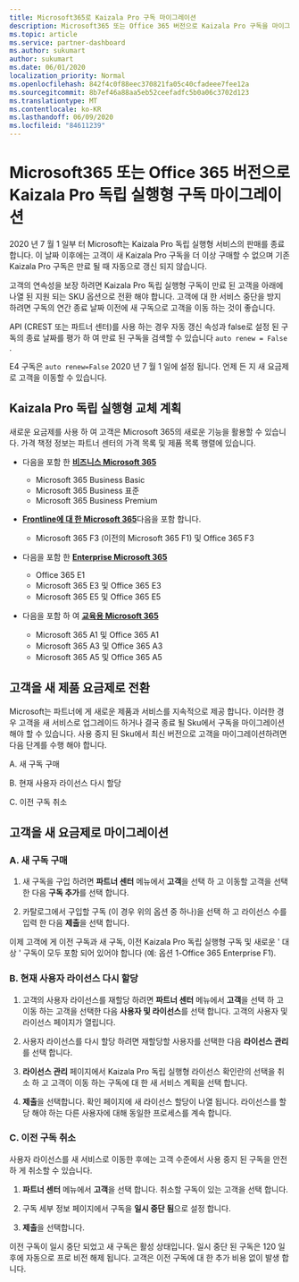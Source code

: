 ```yaml
---
title: Microsoft365로 Kaizala Pro 구독 마이그레이션
description: Microsoft365 또는 Office 365 버전으로 Kaizala Pro 구독을 마이그레이션하는 방법에 대해 알아봅니다.
ms.topic: article
ms.service: partner-dashboard
ms.author: sukumart
author: sukumart
ms.date: 06/01/2020
localization_priority: Normal
ms.openlocfilehash: 842f4c0f88eec370821fa05c40cfadeee7fee12a
ms.sourcegitcommit: 8b7ef46a88aa5eb52ceefadfc5b0a06c3702d123
ms.translationtype: MT
ms.contentlocale: ko-KR
ms.lasthandoff: 06/09/2020
ms.locfileid: "84611239"
---
```

# <a name="migrate-kaizala-pro-standalone-subscriptions-to-microsoft365-or-office-365-versions"></a>Microsoft365 또는 Office 365 버전으로 Kaizala Pro 독립 실행형 구독 마이그레이션

2020 년 7 월 1 일부 터 Microsoft는 Kaizala Pro 독립 실행형 서비스의 판매를 종료 합니다. 이 날짜 이후에는 고객이 새 Kaizala Pro 구독을 더 이상 구매할 수 없으며 기존 Kaizala Pro 구독은 만료 될 때 자동으로 갱신 되지 않습니다.

고객의 연속성을 보장 하려면 Kaizala Pro 독립 실행형 구독이 만료 된 고객을 아래에 나열 된 지원 되는 SKU 옵션으로 전환 해야 합니다. 고객에 대 한 서비스 중단을 방지 하려면 구독의 연간 종료 날짜 이전에 새 구독으로 고객을 이동 하는 것이 좋습니다.

API (CREST 또는 파트너 센터)를 사용 하는 경우 자동 갱신 속성과 false로 설정 된 구독의 종료 날짜를 평가 하 여 만료 된 구독을 검색할 수 있습니다 `auto renew = False` .

E4 구독은 `auto renew=False` 2020 년 7 월 1 일에 설정 됩니다. 언제 든 지 새 요금제로 고객을 이동할 수 있습니다.

## <a name="kaizala-pro-standalone-replacement-plans"></a>Kaizala Pro 독립 실행형 교체 계획

새로운 요금제를 사용 하 여 고객은 Microsoft 365의 새로운 기능을 활용할 수 있습니다. 가격 책정 정보는 파트너 센터의 가격 목록 및 제품 목록 행렬에 있습니다.

- 다음을 포함 한 [**비즈니스 Microsoft 365**](https://www.microsoft.com/microsoft-365/compare-all-microsoft-365-products?&activetab=tab:primaryr2)  
   - Microsoft 365 Business Basic
   - Microsoft 365 Business 표준
   - Microsoft 365 Business Premium
    
- [**Frontline에 대 한 Microsoft 365**](https://www.microsoft.com/microsoft-365/microsoft-365-enterprise-f3?activetab=pivot:overviewtab)다음을 포함 합니다.
   - Microsoft 365 F3 (이전의 Microsoft 365 F1) 및 Office 365 F3
    
- 다음을 포함 한 [**Enterprise Microsoft 365**](https://www.microsoft.com/microsoft-365/compare-microsoft-365-enterprise-plans) 
   - Office 365 E1
   - Microsoft 365 E3 및 Office 365 E3
   - Microsoft 365 E5 및 Office 365 E5

- 다음을 포함 하 여 [**교육용 Microsoft 365**](https://www.microsoft.com/education/buy-license/microsoft365) 
    - Microsoft 365 A1 및 Office 365 A1
    - Microsoft 365 A3 및 Office 365 A3
    - Microsoft 365 A5 및 Office 365 A5

## <a name="transition-customers-to-new-product-plans"></a>고객을 새 제품 요금제로 전환

Microsoft는 파트너에 게 새로운 제품과 서비스를 지속적으로 제공 합니다. 이러한 경우 고객을 새 서비스로 업그레이드 하거나 결국 종료 될 Sku에서 구독을 마이그레이션해야 할 수 있습니다. 사용 중지 된 Sku에서 최신 버전으로 고객을 마이그레이션하려면 다음 단계를 수행 해야 합니다.

A. 새 구독 구매

B. 현재 사용자 라이선스 다시 할당

C. 이전 구독 취소


## <a name="migrate-your-customers-to-new-plans"></a>고객을 새 요금제로 마이그레이션

### <a name="a-purchase-the-new-subscription"></a>A. 새 구독 구매

1. 새 구독을 구입 하려면 **파트너 센터** 메뉴에서 **고객**을 선택 하 고 이동할 고객을 선택한 다음 **구독 추가**를 선택 합니다.

2. 카탈로그에서 구입할 구독 (이 경우 위의 옵션 중 하나)을 선택 하 고 라이선스 수를 입력 한 다음 **제출**을 선택 합니다.

이제 고객에 게 이전 구독과 새 구독, 이전 Kaizala Pro 독립 실행형 구독 및 새로운 ' 대상 ' 구독이 모두 포함 되어 있어야 합니다 (예: 옵션 1-Office 365 Enterprise F1).

### <a name="b-reassign-current-user-licenses"></a>B. 현재 사용자 라이선스 다시 할당

1. 고객의 사용자 라이선스를 재할당 하려면 **파트너 센터** 메뉴에서 **고객**을 선택 하 고 이동 하는 고객을 선택한 다음 **사용자 및 라이선스**를 선택 합니다. 고객의 사용자 및 라이선스 페이지가 열립니다.

2. 사용자 라이선스를 다시 할당 하려면 재할당할 사용자를 선택한 다음 **라이선스 관리**를 선택 합니다.

3. **라이선스 관리** 페이지에서 Kaizala Pro 독립 실행형 라이선스 확인란의 선택을 취소 하 고 고객이 이동 하는 구독에 대 한 새 서비스 계획을 선택 합니다.

4.  **제출**을 선택합니다. 확인 페이지에 새 라이선스 할당이 나열 됩니다. 라이선스를 할당 해야 하는 다른 사용자에 대해 동일한 프로세스를 계속 합니다.

### <a name="c-cancel-old-subscription"></a>C. 이전 구독 취소

사용자 라이선스를 새 서비스로 이동한 후에는 고객 수준에서 사용 중지 된 구독을 안전 하 게 취소할 수 있습니다.

1.  **파트너 센터** 메뉴에서 **고객**을 선택 합니다. 취소할 구독이 있는 고객을 선택 합니다.

2.  구독 세부 정보 페이지에서 구독을 **일시 중단 됨**으로 설정 합니다.

3.  **제출**을 선택합니다.

이전 구독이 일시 중단 되었고 새 구독은 활성 상태입니다. 일시 중단 된 구독은 120 일 후에 자동으로 프로 비전 해제 됩니다. 고객은 이전 구독에 대 한 추가 비용 없이 발생 합니다.

